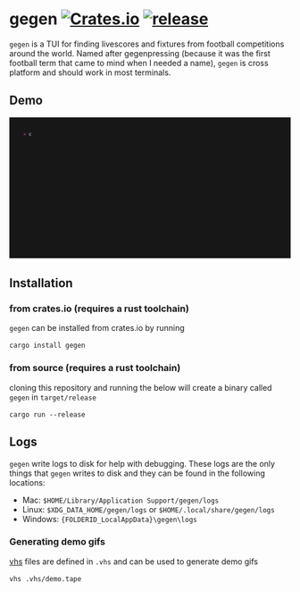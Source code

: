 # gegen [![Crates.io](https://img.shields.io/crates/v/gegen)](https://crates.io/crates/gegen) [![release](https://github.com/benjaminjellis/gegen/actions/workflows/release.yml/badge.svg?branch=main)](https://github.com/benjaminjellis/gegen/actions/workflows/release.yml)

`gegen` is a TUI for finding livescores and fixtures from football competitions around the world. Named after gegenpressing (because it was the first football term that came to mind when I needed a name), `gegen` is cross platform and should work in most terminals.

## Demo
![demo](./assets/demo.gif)

## Installation

### from crates.io (requires a rust toolchain)

`gegen` can be installed from crates.io by running 

```
cargo install gegen
```

### from source (requires a rust toolchain)

cloning this repository and running the below will create a binary called `gegen` in `target/release`

```shell
cargo run --release
```


## Logs

`gegen` write logs to disk for help with debugging. These logs are the only things that `gegen` writes to disk and they can be found in the following locations:

- Mac: `$HOME/Library/Application Support/gegen/logs`
- Linux: `$XDG_DATA_HOME/gegen/logs` or `$HOME/.local/share/gegen/logs`
- Windows: `{FOLDERID_LocalAppData}\gegen\logs`

### Generating demo gifs

[vhs](https://github.com/charmbracelet/vhs) files are defined in `.vhs` and can be used to generate demo gifs

```shell
vhs .vhs/demo.tape
```

